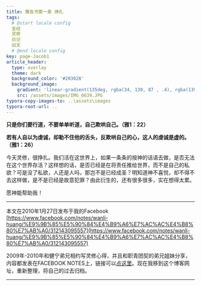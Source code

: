 ```yaml
---
title: 雅各书第一章 挣扎
tags: 
  # @start locale config
  圣经
  灵修
  日记
  旧文
  # @end locale config
key: page-Jacob1
article_header:
  type: overlay
  theme: dark
  background_color: '#203028'
  background_image:
    gradient: 'linear-gradient(135deg, rgba(34, 139, 87 , .4), rgba(139, 34, 139, .4))'
    src: /assets/images/IMG_6639.JPG
typora-copy-images-to: ..\assets\images
typora-root-url: ..
---
```


**只是你们要行道，不要单单听道，自己欺哄自己。（雅1：22）**

**若有人自以为虔诚，却勒不住他的舌头，反欺哄自己的心，这人的虔诚是虚的。（雅1：26）**

<!--more-->

今天灵修，很挣扎。我们活在这世界上，如果一条条的按神的话语去做，是否无法在这个世界存活？这样想的话，是否已经是在将责任推给世界，而不是自己的私欲？可是没了私欲，人还是人吗，那岂不是已经成圣？明知道神不喜悦，却不得不去这样做，是不是已经是故意犯罪？由此衍生的，还有很多很多，实在想得太累。

愿神能帮助我！

---

本文在2010年1月27日发布于我的Facebook [https://www.facebook.com/notes/wanli-huang/%E9%9B%85%E5%90%84%E4%B9%A6%E7%AC%AC%E4%B8%80%E7%AB%A0/312143095557](https://www.facebook.com/notes/wanli-huang/%E9%9B%85%E5%90%84%E4%B9%A6%E7%AC%AC%E4%B8%80%E7%AB%A0/312143095557)

2009年-2010年和健宁弟兄相约写灵修心得，并且和职青团契的弟兄姐妹分享，内容都发表在FACEBOOK NOTES上，链接可以[点这里](https://www.facebook.com/wanli.huang/notes)。现在我移到这个博客网址，重新整理，将自己的过去归档。

---





